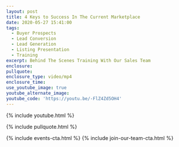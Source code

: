 ```yaml
---
layout: post
title: 4 Keys to Success In The Current Marketplace
date: 2020-05-27 15:41:00
tags:
  - Buyer Prospects
  - Lead Conversion
  - Lead Generation
  - Listing Presentation
  - Training
excerpt: Behind The Scenes Training With Our Sales Team
enclosure:
pullquote:
enclosure_type: video/mp4
enclosure_time:
use_youtube_image: true
youtube_alternate_image:
youtube_code: 'https://youtu.be/-FlZ4Zd5OH4'
---
```


{% include youtube.html %}

{% include pullquote.html %}

{% include events-cta.html %} {% include join-our-team-cta.html %}